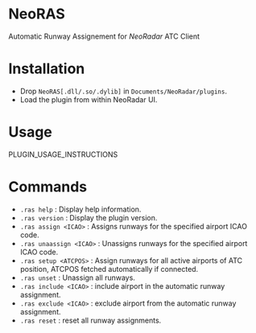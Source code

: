 # NeoRAS
Automatic Runway Assignement for *NeoRadar* ATC Client <br>

# Installation
- Drop `NeoRAS[.dll/.so/.dylib]` in `Documents/NeoRadar/plugins`.
- Load the plugin from within NeoRadar UI.

# Usage
PLUGIN_USAGE_INSTRUCTIONS

# Commands
- `.ras help` : Display help information.
- `.ras version` : Display the plugin version.
- `.ras assign <ICAO>` : Assigns runways for the specified airport ICAO code.
- `.ras unaassign <ICAO>` : Unassigns runways for the specified airport ICAO code.
- `.ras setup <ATCPOS>` : Assign runways for all active airports of ATC position, ATCPOS fetched automatically if connected.
- `.ras unset` : Unassign all runways.
- `.ras include <ICAO>` : include airport in the automatic runway assignment.
- `.ras exclude <ICAO>` : exclude airport from the automatic runway assignment.
- `.ras reset` : reset all runway assignments.